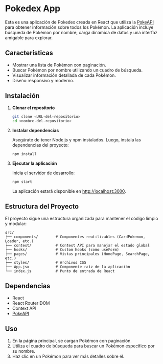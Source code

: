 
# Pokedex App

Esta es una aplicación de Pokedex creada en React que utiliza la [PokeAPI](https://pokeapi.co/) para obtener información sobre todos los Pokémon. La aplicación incluye búsqueda de Pokémon por nombre, carga dinámica de datos y una interfaz amigable para explorar.

## Características

- Mostrar una lista de Pokémon con paginación.
- Buscar Pokémon por nombre utilizando un cuadro de búsqueda.
- Visualizar información detallada de cada Pokémon.
- Diseño responsivo y moderno.

## Instalación

1. **Clonar el repositorio**

   ```bash
   git clone <URL-del-repositorio>
   cd <nombre-del-repositorio>
   ```

2. **Instalar dependencias**

   Asegúrate de tener Node.js y npm instalados. Luego, instala las dependencias del proyecto:

   ```bash
   npm install
   ```

3. **Ejecutar la aplicación**

   Inicia el servidor de desarrollo:

   ```bash
   npm start
   ```

   La aplicación estará disponible en [http://localhost:3000](http://localhost:3000).

## Estructura del Proyecto

El proyecto sigue una estructura organizada para mantener el código limpio y modular:

```
src/
├── components/        # Componentes reutilizables (CardPokemon, Loader, etc.)
├── context/           # Context API para manejar el estado global
├── hooks/             # Custom hooks (como useForm)
├── pages/             # Vistas principales (HomePage, SearchPage, etc.)
├── styles/            # Archivos CSS
├── App.jsx            # Componente raíz de la aplicación
└── index.js           # Punto de entrada de React
```

## Dependencias

- React
- React Router DOM
- Context API
- [PokeAPI](https://pokeapi.co/)

## Uso

1. En la página principal, se cargan Pokémon con paginación.
2. Utiliza el cuadro de búsqueda para buscar un Pokémon específico por su nombre.
3. Haz clic en un Pokémon para ver más detalles sobre él.


